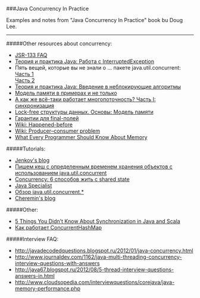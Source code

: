 ###Java Concurrency In Practice 

Examples and notes from "Java Concurrency In Practice" book bu Doug Lee.

***

#####Other resources about concurrency:

* [JSR-133 FAQ](https://www.cs.umd.edu/~pugh/java/memoryModel/jsr-133-faq.html)
* [Теория и практика Java: Работа с InterruptedException](https://www.ibm.com/developerworks/ru/library/j-jtp05236)
* Пять вещей, которые вы не знали о ... пакете java.util.concurrent: 
    [Часть 1](http://www.ibm.com/developerworks/ru/library/j-5things4/)    
    [Часть 2](https://www.ibm.com/developerworks/ru/library/j-5things5/)
* [Теория и практика Java: Введение в неблокирующие алгоритмы](https://www.ibm.com/developerworks/ru/library/j-jtp04186/)    
* [Модель памяти в примерах и не только](http://habrahabr.ru/post/133981/)
* [А как же всё-таки работает многопоточность? Часть I: синхронизация](http://habrahabr.ru/post/143237/)
* [Lock-free структуры данных. Основы: Модель памяти](http://habrahabr.ru/company/ifree/blog/197520/)
* [Гарантии для final-полей](http://cheremin.blogspot.ru/2011/12/final.html)
* [Wiki: Happened-before](https://en.wikipedia.org/wiki/Happened-before)
* [Wiki: Producer–consumer problem](https://en.wikipedia.org/wiki/Producer%E2%80%93consumer_problem)
* [What Every Programmer Should Know About Memory](https://lwn.net/Articles/250967/)

#####Tutorials:

* [Jenkov's blog](http://tutorials.jenkov.com/java-concurrency)
* [Пишем кеш с определенным временем хранения объектов с использованием java.util.concurrent](http://habrahabr.ru/post/140214/)
* [Concurrency: 6 способов жить с shared state](http://habrahabr.ru/post/216049/)
* [Java Specialist](http://www.javaspecialist.ru)
* [Обзор java.util.concurrent.*](http://habrahabr.ru/company/luxoft/blog/157273/)
* [Cheremin's blog](http://cheremin.blogspot.ru)

#####Other:

* [5 Things You Didn’t Know About Synchronization in Java and Scala](http://blog.takipi.com/5-things-you-didnt-know-about-synchronization-in-java-and-scala/)
* [Как работает ConcurrentHashMap](http://habrahabr.ru/post/132884/)

#####Interview FAQ:

* http://javadecodedquestions.blogspot.ru/2012/01/java-concurrency.html
* http://www.journaldev.com/1162/java-multi-threading-concurrency-interview-questions-with-answers
* http://java67.blogspot.ru/2012/08/5-thread-interview-questions-answers-in.html
* http://www.cloudsopedia.com/interviewquestions/corejava/java-memory-performance.php
